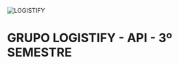 ![LOGISTIFY]([451538832-e6456579-8647-47c2-97bf-148c61815ad2](https://github.com/user-attachments/assets/0d93f67e-525f-47bc-9db1-0f73ebfd4eab))


# GRUPO LOGISTIFY - API - 3º SEMESTRE

